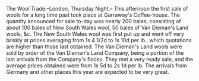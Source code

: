   The Wool Trade.–London, Thursday Night.– This afternoon the first sale of wools for a long time past took place at Garraway's Coffee-house. The quantity announced for sale to-day was nearly 200 bales, consisting of about 100 bales of New South Wales wool, 50 bales of Van Dieman's Land wools, &c. The New South Wales wool was first put up and went off very briskly at prices averaging from 1s 4 1/2d to 1s 10d per lb., which quotations are higher than those last obtained. The Van Dieman's Land wools were sold by order of the Van Dieman's Land Company, being a portion of the last arrivals from the Company's flocks. They met a very ready sale, and the average prices obtained were from 1s 5d to 2s 1d per lb. The arrivals from Germany and other places this year are expected to be very great.